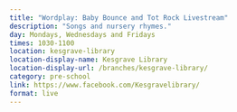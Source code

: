 ```yaml
---
title: "Wordplay: Baby Bounce and Tot Rock Livestream"
description: "Songs and nursery rhymes."
day: Mondays, Wednesdays and Fridays
times: 1030-1100
location: kesgrave-library
location-display-name: Kesgrave Library
location-display-url: /branches/kesgrave-library/
category: pre-school
link: https://www.facebook.com/Kesgravelibrary/
format: live
---
```

